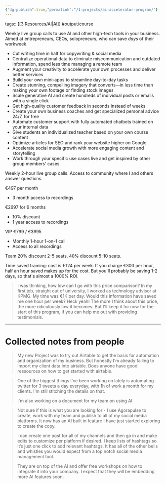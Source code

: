 ```yaml
---
{"dg-publish":true,"permalink":"/1-projects/ai-accelerator-program/"}
---
```


tags:: [[3 Resources/AI\|AI]] #output/course

Weekly live group calls to use AI and other high-tech tools in your business. Aimed at entrepreneurs, CEOs, solopreneurs, who can save *days* of their workweek.

- Cut writing time in half for copywriting & social media
- Centralize operational data to eliminate miscommunication and outdated information, spend less time managing a remote team
- Augment your creativity to accelerate your own processes and deliver better services
- Build your own mini-apps to streamline day-to-day tasks
- Create stunning, compelling imagery that converts—in less time than making your own footage or finding stock images
- Scale generative AI and create hundreds of individual posts or emails with a single click
- Get high-quality customer feedback in seconds instead of weeks
- Create your own business coaches and get specialized personal advice 24/7, for free
- Automate customer support with fully automated chatbots trained on your internal data
- Give students an individualized teacher based on your own course content
- Optimize articles for SEO and rank your website higher on Google
- Accelerate social media growth with more engaging content and storytelling
- Work through your specific use cases live and get inspired by other group members' cases

Weekly 2-hour live group calls.
Access to community where I and others answer questions.

€497 per month
- 3 month access to recordings

€2697 for 6 months
- 10% discount
- 1 year access to recordings

VIP €799 / €3995
- Monthly 1-hour 1-on-1 call
- Access to all recordings

Team 20% discount 2-5 seats, 40% discount 5-10 seats.

Time saved framing: cost is €124 per week. If you charge €300 per hour, half an hour saved makes up for the cost. But you'll probably be saving 1-2 days, so that's almost a 1000% ROI.

> I was thinking, how low can I go with this price comparison? In my first job, straight out of university, I worked as technology advisor at KPMG. My time was €1K per day. Would this information have saved me one hour per week? Heck yeah! The more I think about this price, the more ridiculously low it becomes. But I'll keep it for now for the start of this program, if you can help me out with providing testimonials.


---

# Collected notes from people

> My new Project was to try out Airtable to get the basis for automation and organization of my business. But honestly I'm already failing to import my client data into airtable. Does anyone have good ressources on how to get started with airtable.

> One of the biggest things I've been working on lately is automating twitter for 3 tweets a day everyday, with 1h of work a month for my clients. I'm still stitching the details on that.
>
> I'm also working on a document for my team on using AI

> Not sure if this is what you are looking for - I use Agorapulse to create, work with my team and publish to all of my social media platforms. It now has an AI built in feature I have just started exploring to create the copy. 
>
> I can create one post for all of my channels and then go in and make edits to customize per platform if desired. I keep lists of hashtags so it’s just one click to add relevant hashtags. It has all of the other bells and whistles you would expect from a top notch social media management tool. 
>
> They are on top of the AI and offer free workshops on how to integrate it into your company. I expect that they will be embedding more AI features soon. 

